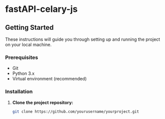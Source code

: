 # fastAPI-celary-js

## Getting Started

These instructions will guide you through setting up and running the project on your local machine.

### Prerequisites

- Git
- Python 3.x
- Virtual environment (recommended)

### Installation

1. **Clone the project repository:**

   ```bash
   git clone https://github.com/yourusername/yourproject.git
